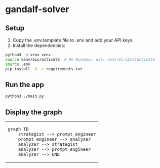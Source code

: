 # gandalf-solver

## Setup

1. Copy the .env.template file to .env and add your API keys.
2. Install the dependencies:

```bash
python3 -m venv venv
source venv/bin/activate  # On Windows, use: venv\Scripts\activate
source .env
pip install -U -r requirements.txt
```

## Run the app

```bash
python3 ./main.py
```

## Display the graph

<table>
<tr>
<td width="100%">

```mermaid
graph TD
    strategist --> prompt_engineer
    prompt_engineer --> analyzer
    analyzer --> strategist
    analyzer --> prompt_engineer
    analyzer --> END
```

</td>
</tr>
</table>
